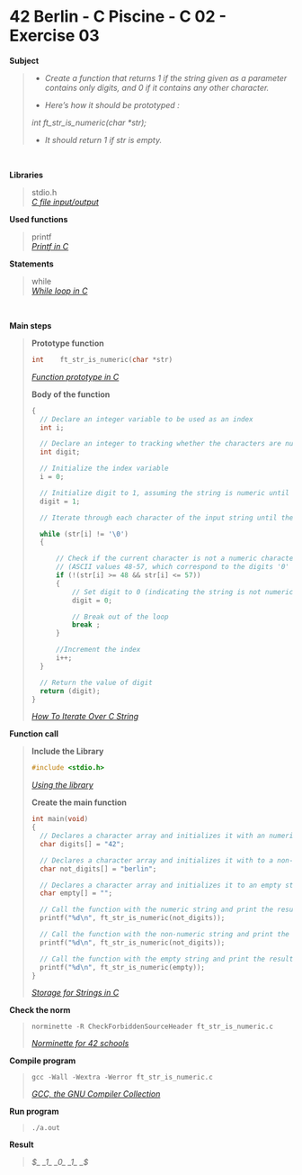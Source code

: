 # 42 Berlin - C Piscine - C 02 - Exercise 03

**Subject**
> * _Create a function that returns 1 if the string given as a parameter contains only digits, and 0 if it contains any other character._   
>
> * _Here’s how it should be prototyped :_   
>
>_int ft_str_is_numeric(char *str);_    
>
> * _It should return 1 if str is empty._

<br>

**Libraries**        
>
>stdio.h    
>_[C file input/output](https://en.wikipedia.org/wiki/C_file_input/output)_
>   

**Used functions**   
>
>printf   
>_[Printf in C](https://www.geeksforgeeks.org/printf-in-c/)_    

**Statements**
>
>while    
>_[While loop in C](https://www.geeksforgeeks.org/c-while-loop/?ref=lbp)_

<br>

**Main steps**
>
>**Prototype function**
>```c
>int	ft_str_is_numeric(char *str)
>```  
>
>_[Function prototype in C](https://www.geeksforgeeks.org/function-prototype-in-c/)_     
>
>**Body of the function**
>```c
>{
>	// Declare an integer variable to be used as an index
>	int	i;
>
>	// Declare an integer to tracking whether the characters are numeric (1) or not (0), respectively.
>	int	digit;
>
>	// Initialize the index variable
>	i = 0;
>
>	// Initialize digit to 1, assuming the string is numeric until proven otherwise or empty
>	digit = 1;
>
>	// Iterate through each character of the input string until the null terminator is encountered
>
>	while (str[i] != '\0')
>	{
>
>		// Check if the current character is not a numeric character
>		// (ASCII values 48-57, which correspond to the digits '0' to '9')
>		if (!(str[i] >= 48 && str[i] <= 57))
>		{
>			// Set digit to 0 (indicating the string is not numeric)
>			digit = 0;
>
>			// Break out of the loop
>			break ;
>		}
>
>		//Increment the index
>		i++;
>	}
>
>	// Return the value of digit
>	return (digit);
>}    
>```
>_[How To Iterate Over C String](https://dev.to/zirkelc/how-to-iterate-over-c-string-lcj)_      
>


**Function call**
>**Include the Library**
>```c
>#include <stdio.h>
>```
>_[Using the library](https://www.gnu.org/software/libc/manual/html_mono/libc.html#Using-the-Library)_
>
>**Create the main function**
>```c
>int main(void)
>{   
>	// Declares a character array and initializes it with an numeric string
>	char digits[] = "42";
>
>	// Declares a character array and initializes it with to a non-numeric string
>	char not_digits[] = "berlin";
>
>	// Declares a character array and initializes it to an empty string
>	char empty[] = "";
>
>	// Call the function with the numeric string and print the result
>	printf("%d\n", ft_str_is_numeric(not_digits));
>
>	// Call the function with the non-numeric string and print the result
>	printf("%d\n", ft_str_is_numeric(not_digits));
>
>	// Call the function with the empty string and print the result
>	printf("%d\n", ft_str_is_numeric(empty));
>}  
>```    
>_[Storage for Strings in C](https://www.geeksforgeeks.org/storage-for-strings-in-c/)_      

**Check the norm**
>```
>norminette -R CheckForbiddenSourceHeader ft_str_is_numeric.c
>```
>_[Norminette for 42 schools](https://github.com/42School/norminette)_

**Compile program**
>```
>gcc -Wall -Wextra -Werror ft_str_is_numeric.c
>```
>_[GCC, the GNU Compiler Collection](https://gcc.gnu.org)_

**Run program**
>```
>./a.out
>```

**Result**
>_$_    
>_1_   
>_0_   
>_1_   
>_$_   
